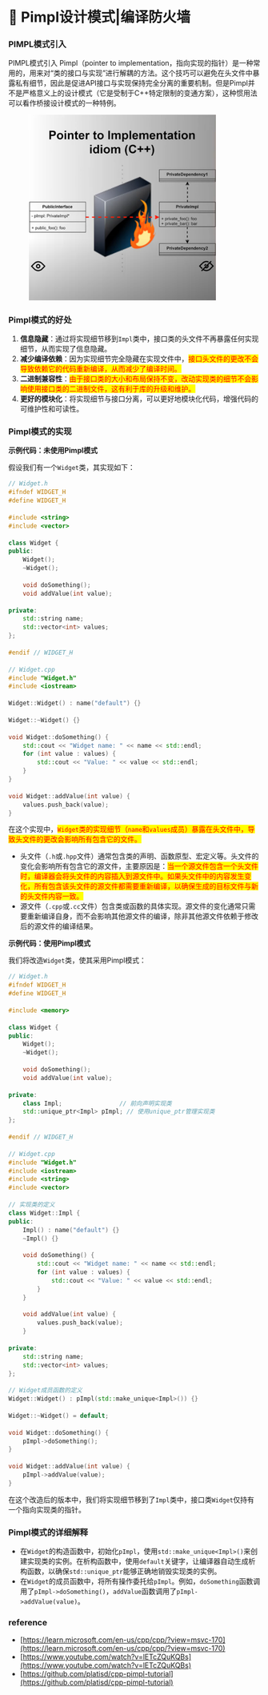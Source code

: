 # 🍎 Pimpl设计模式|编译防火墙

### PIMPL模式引入

PIMPL模式引入 Pimpl（pointer to implementation，指向实现的指针）是一种常用的，用来对“类的接口与实现”进行解耦的方法。这个技巧可以避免在头文件中暴露私有细节，因此是促进API接口与实现保持完全分离的重要机制。但是Pimpl并不是严格意义上的设计模式（它是受制于C++特定限制的变通方案），这种惯用法可以看作桥接设计模式的一种特例。

<figure><img src="../../.gitbook/assets/图片.png" alt="" width="375"><figcaption></figcaption></figure>



### Pimpl模式的好处

1. **信息隐藏**：通过将实现细节移到`Impl`类中，接口类的头文件不再暴露任何实现细节，从而实现了信息隐藏。
2. **减少编译依赖**：因为实现细节完全隐藏在实现文件中，<mark style="color:red;">接口头文件的更改不会导致依赖它的代码重新编译，从而减少了编译时间。</mark>
3. **二进制兼容性**：<mark style="color:red;">由于接口类的大小和布局保持不变，改动实现类的细节不会影响使用接口类的二进制文件，这有利于库的升级和维护。</mark>
4. **更好的模块化**：将实现细节与接口分离，可以更好地模块化代码，增强代码的可维护性和可读性。

### Pimpl模式的实现

**示例代码：未使用Pimpl模式**

假设我们有一个`Widget`类，其实现如下：

```cpp
// Widget.h
#ifndef WIDGET_H
#define WIDGET_H

#include <string>
#include <vector>

class Widget {
public:
    Widget();
    ~Widget();

    void doSomething();
    void addValue(int value);

private:
    std::string name;
    std::vector<int> values;
};

#endif // WIDGET_H

// Widget.cpp
#include "Widget.h"
#include <iostream>

Widget::Widget() : name("default") {}

Widget::~Widget() {}

void Widget::doSomething() {
    std::cout << "Widget name: " << name << std::endl;
    for (int value : values) {
        std::cout << "Value: " << value << std::endl;
    }
}

void Widget::addValue(int value) {
    values.push_back(value);
}
```

在这个实现中，<mark style="color:red;">`Widget`</mark><mark style="color:red;">类的实现细节（</mark><mark style="color:red;">`name`</mark><mark style="color:red;">和</mark><mark style="color:red;">`values`</mark><mark style="color:red;">成员）暴露在头文件中，导致头文件的更改会影响所有包含它的文件。</mark>

* 头文件（`.h`或`.hpp`文件）通常包含类的声明、函数原型、宏定义等。头文件的变化会影响所有包含它的源文件，主要原因是：<mark style="color:red;">当一个源文件包含一个头文件时，编译器会将头文件的内容插入到源文件中。如果头文件中的内容发生变化，所有包含该头文件的源文件都需要重新编译，以确保生成的目标文件与新的头文件内容一致。</mark>
* 源文件（`.cpp`或`.cc`文件）包含类或函数的具体实现。源文件的变化通常只需要重新编译自身，而不会影响其他源文件的编译，除非其他源文件依赖于修改后的源文件的编译结果。

**示例代码：使用Pimpl模式**

我们将改造`Widget`类，使其采用Pimpl模式：

```cpp
// Widget.h
#ifndef WIDGET_H
#define WIDGET_H

#include <memory>

class Widget {
public:
    Widget();
    ~Widget();

    void doSomething();
    void addValue(int value);

private:
    class Impl;                // 前向声明实现类
    std::unique_ptr<Impl> pImpl; // 使用unique_ptr管理实现类
};

#endif // WIDGET_H

// Widget.cpp
#include "Widget.h"
#include <iostream>
#include <string>
#include <vector>

// 实现类的定义
class Widget::Impl {
public:
    Impl() : name("default") {}
    ~Impl() {}

    void doSomething() {
        std::cout << "Widget name: " << name << std::endl;
        for (int value : values) {
            std::cout << "Value: " << value << std::endl;
        }
    }

    void addValue(int value) {
        values.push_back(value);
    }

private:
    std::string name;
    std::vector<int> values;
};

// Widget成员函数的定义
Widget::Widget() : pImpl(std::make_unique<Impl>()) {}

Widget::~Widget() = default;

void Widget::doSomething() {
    pImpl->doSomething();
}

void Widget::addValue(int value) {
    pImpl->addValue(value);
}
```

在这个改造后的版本中，我们将实现细节移到了`Impl`类中，接口类`Widget`仅持有一个指向实现类的指针。

### Pimpl模式的详细解释

* 在`Widget`的构造函数中，初始化`pImpl`，使用`std::make_unique<Impl>()`来创建实现类的实例。在析构函数中，使用`default`关键字，让编译器自动生成析构函数，以确保`std::unique_ptr`能够正确地销毁实现类的实例。
* 在`Widget`的成员函数中，将所有操作委托给`pImpl`。例如，`doSomething`函数调用了`pImpl->doSomething()`，`addValue`函数调用了`pImpl->addValue(value)`。

### reference

* [https://learn.microsoft.com/en-us/cpp/cpp/?view=msvc-170](https://learn.microsoft.com/en-us/cpp/cpp/?view=msvc-170)
* [https://www.youtube.com/watch?v=lETcZQuKQBs](https://www.youtube.com/watch?v=lETcZQuKQBs)
* [https://github.com/platisd/cpp-pimpl-tutorial](https://github.com/platisd/cpp-pimpl-tutorial)
